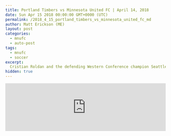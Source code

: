 ```yaml
---
title: Portland Timbers vs Minnesota United FC | April 14, 2018
date: Sun Apr 15 2018 00:00:00 GMT+0000 (UTC)
permalink: /2018_4_15_portland_timbers_vs_minnesota_united_fc_md 
author: Matt Erickson (ME)
layout: post
categories:
  - mnufc
  - auto-post
tags:
  - mnufc
  - soccer
excerpt:
  Cristian Roldan and the defending Western Conference champion Seattle Sounders continue their search for their first win of the season as they welcome second-year side Minnesota United to CenturyLink Field.
hidden: true
---
```

<div class='soccer-video-wrapper'>
<iframe class='soccer-video' width='100%' height='auto' frameborder='0' allowfullscreen src="https://www.mnufc.com/iframe-video?brightcove_id=5770637055001&brightcove_player_id=default&brightcove_account_id=5534894110001"></iframe>
</div>